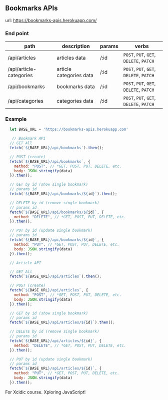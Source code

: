## Bookmarks APIs

url: https://bookmarks-apis.herokuapp.com/

### End point

| path | description | params | verbs |
| ---- | ----------- | ------ | ----- |
| /api/articles  | articles data  | /:id | `POST`, `PUT`, `GET`, `DELETE`, `PATCH` |
| /api/article-categories | article categories data | /:id | `POST`, `PUT`, `GET`, `DELETE`, `PATCH` |
| /api/bookmarks  | bookmarks data  | /:id | `POST`, `PUT`, `GET`, `DELETE`, `PATCH` |
| /api/categories | categories data | /:id | `POST`, `PUT`, `GET`, `DELETE`, `PATCH` |

### Example

```javascript
  let BASE_URL = 'https://bookmarks-apis.herokuapp.com'

   // Bookmark API
  // GET All
  fetch(`${BASE_URL}/api/bookmarks`).then();

  // POST (create)
  fetch(`${BASE_URL}/api/bookmarks`, {
    method: "POST", // *GET, POST, PUT, DELETE, etc.
    body: JSON.stringify(data)
  }).then();

  // GET by id (show single bookmark)
  // params id
  fetch(`${BASE_URL}/api/bookmarks/${id}`).then();

  // DELETE by id (remove single bookmark)
  // params id
  fetch(`${BASE_URL}/api/bookmarks/${id}`, {
    method: "DELETE", // *GET, POST, PUT, DELETE, etc.
  }).then();

  // PUT by id (update single bookmark)
  // params id
  fetch(`${BASE_URL}/api/bookmarks/${id}`, {
    method: "PUT", // *GET, POST, PUT, DELETE, etc.
    body: JSON.stringify(data)
  }).then();

  // Article API

  // GET All
  fetch(`${BASE_URL}/api/articles`).then();

  // POST (create)
  fetch(`${BASE_URL}/api/articles`, {
    method: "POST", // *GET, POST, PUT, DELETE, etc.
    body: JSON.stringify(data)
  }).then();

  // GET by id (show single bookmark)
  // params id
  fetch(`${BASE_URL}/api/articles/${id}`).then();

  // DELETE by id (remove single bookmark)
  // params id
  fetch(`${BASE_URL}/api/articles/${id}`, {
    method: "DELETE", // *GET, POST, PUT, DELETE, etc.
  }).then();

  // PUT by id (update single bookmark)
  // params id
  fetch(`${BASE_URL}/api/articles/${id}`, {
    method: "PUT", // *GET, POST, PUT, DELETE, etc.
    body: JSON.stringify(data)
  }).then();
```

For Xcidic course. Xploring JavaScript!
